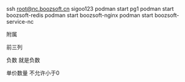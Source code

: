ssh root@nc.boozsoft.cn
sigoo123
podman start pg1
podman start boozsoft-redis
podman start boozsoft-nginx
podman start boozsoft-service-nc


附属

前三列

负数 就是负数

单价数量 不允许小于0